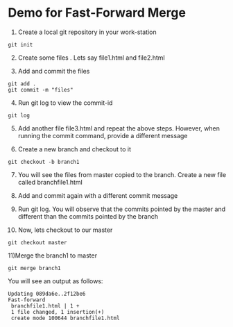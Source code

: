 # Demo for Fast-Forward Merge

1) Create a local git repository in your work-station
```
git init
```
2) Create some files . Lets say file1.html and file2.html 

3) Add and commit the files 

```
git add .
git commit -m "files"
```

4)  Run git log to view the commit-id
```
git log
```

5) Add another file file3.html and repeat the above steps. However, when running the commit command, provide a different message 

6) Create a new branch and checkout to it 

``` 
git checkout -b branch1

```
7) You will see the files from master copied to the branch. Create a new file called branchfile1.html

8) Add and commit again with a different commit message

9) Run git log. You will observe that the commits pointed by the master and different than the commits pointed by the branch 

10) Now, lets checkout to our master
```
git checkout master
```

11)Merge the branch1 to master

```
git merge branch1
```

You will see an output as follows:

```
Updating 089da6e..2f12be6
Fast-forward
 branchfile1.html | 1 +
 1 file changed, 1 insertion(+)
 create mode 100644 branchfile1.html
```




